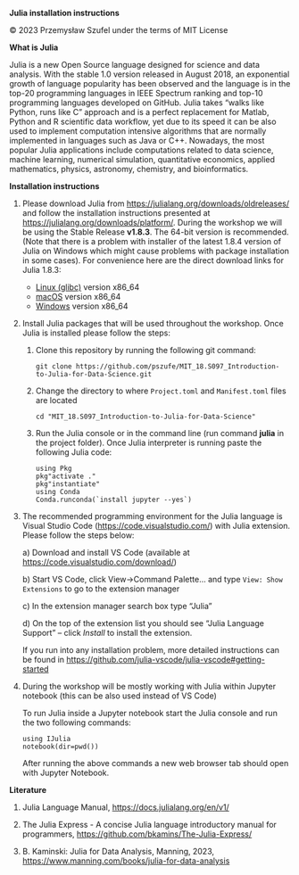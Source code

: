 **Julia installation instructions**

© 2023 Przemysław Szufel under the terms of MIT License  

 

**What is Julia**

Julia is a new Open Source language designed for science and data analysis. With the stable 1.0 version released in August 2018, an exponential growth of language popularity has been observed and the language is in the top-20 programming languages in IEEE Spectrum ranking and top-10 programming languages developed on GitHub. Julia takes “walks like Python, runs like C” approach and is a perfect replacement for Matlab, Python and R scientific data workflow, yet due to its speed it can be also used to implement computation intensive algorithms that are normally implemented in languages such as Java or C++. Nowadays, the most popular Julia applications include computations related to data science, machine learning, numerical simulation, quantitative economics, applied mathematics, physics, astronomy, chemistry, and bioinformatics.

**Installation instructions**

1. Please download Julia from https://julialang.org/downloads/oldreleases/ and follow the installation instructions presented at https://julialang.org/downloads/platform/. During the workshop we will be using the Stable Release **v1.8.3**. The 64-bit version is recommended. (Note that there is a problem with installer of the latest 1.8.4 version of Julia on Windows which might cause problems with package installation in some cases). For convenience here are the direct download links for Julia 1.8.3:
    * [Linux (glibc)](https://julialang-s3.julialang.org/bin/linux/x64/1.9/julia-1.9.0-alpha1-linux-x86_64.tar.gz) version x86_64
    * [macOS](https://julialang-s3.julialang.org/bin/mac/x64/1.9/julia-1.9.0-alpha1-mac64.dmg) version x86_64
    * [Windows](https://julialang-s3.julialang.org/bin/winnt/x64/1.9/julia-1.9.0-alpha1-win64.exe) version x86_64
	
2. Install Julia packages that will be used throughout the workshop. Once Julia is installed please follow the steps:

    1. Clone this repository by running the following git command:
        ```
        git clone https://github.com/pszufe/MIT_18.S097_Introduction-to-Julia-for-Data-Science.git 
        ```
       
    2. Change the directory to where `Project.toml` and `Manifest.toml` files are located
        ```
        cd "MIT_18.S097_Introduction-to-Julia-for-Data-Science" 
        ```
    3. Run the Julia console or in the command line (run command **julia** in the project folder). Once Julia interpreter is running paste the following Julia code:
        ```
        using Pkg
        pkg"activate ."
        pkg"instantiate"
        using Conda
        Conda.runconda(`install jupyter --yes`) 
        ```

4. The recommended programming environment for the Julia language is Visual Studio Code (https://code.visualstudio.com/) with Julia extension. Please follow the steps below:

    a) Download and install VS Code (available at https://code.visualstudio.com/download/)

    b) Start VS Code, click View->Command Palette...  and type `View: Show Extensions` to go to the extension manager

    c) In the extension manager search box type “Julia”

    d) On the top of the extension list you should see “Julia Language Support” – click *Install* to install the extension.

    If you run into any installation problem, more detailed instructions can be found in https://github.com/julia-vscode/julia-vscode#getting-started 


5. During the workshop will be mostly working with Julia within Jupyter notebook (this can be also used instead of VS Code)

    To run Julia inside a Jupyter notebook start the Julia console and run the two following commands:
    ```
    using IJulia
    notebook(dir=pwd())
    ```
    After running the above commands a new web browser tab should open with Jupyter Notebook.



**Literature**

1. Julia Language Manual, https://docs.julialang.org/en/v1/ 

2. The Julia Express - A concise Julia language introductory manual for programmers, https://github.com/bkamins/The-Julia-Express/ 

3. B. Kaminski: Julia for Data Analysis, Manning, 2023, https://www.manning.com/books/julia-for-data-analysis
